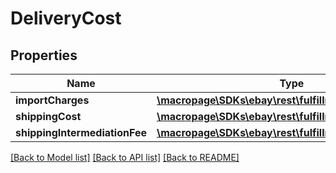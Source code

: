 # DeliveryCost

## Properties
Name | Type | Description | Notes
------------ | ------------- | ------------- | -------------
**importCharges** | [**\macropage\SDKs\ebay\rest\fulfillment\Model\Amount**](Amount.md) |  | [optional] 
**shippingCost** | [**\macropage\SDKs\ebay\rest\fulfillment\Model\Amount**](Amount.md) |  | [optional] 
**shippingIntermediationFee** | [**\macropage\SDKs\ebay\rest\fulfillment\Model\Amount**](Amount.md) |  | [optional] 

[[Back to Model list]](../README.md#documentation-for-models) [[Back to API list]](../README.md#documentation-for-api-endpoints) [[Back to README]](../README.md)


